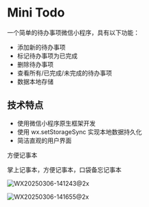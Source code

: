 # Mini Todo



一个简单的待办事项微信小程序，具有以下功能：
- 添加新的待办事项
- 标记待办事项为已完成
- 删除待办事项
- 查看所有/已完成/未完成的待办事项
- 数据本地存储

## 技术特点
- 使用微信小程序原生框架开发
- 使用 wx.setStorageSync 实现本地数据持久化
- 简洁直观的用户界面



方便记事本

掌上记事本，方便记事本，口袋备忘记事本

![WX20250306-141243@2x](https://javapub-common-oss.oss-cn-beijing.aliyuncs.com/javapub/202503061413708.png)

![WX20250306-141655@2x](https://javapub-common-oss.oss-cn-beijing.aliyuncs.com/javapub/202503061417681.png)


